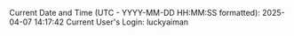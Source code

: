 Current Date and Time (UTC - YYYY-MM-DD HH:MM:SS formatted): 2025-04-07 14:17:42
Current User's Login: luckyaiman

